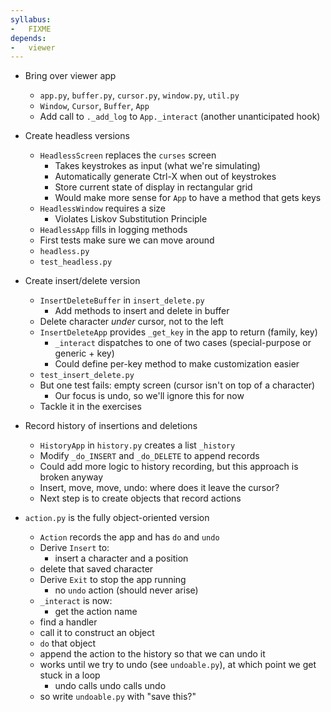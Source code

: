 ```yaml
---
syllabus:
-   FIXME
depends:
-   viewer
---
```


-   Bring over viewer app
    -   `app.py`, `buffer.py`, `cursor.py`, `window.py`, `util.py`
    -   `Window`, `Cursor`, `Buffer`, `App`
    -   Add call to `._add_log` to `App._interact` (another unanticipated hook)

-   Create headless versions
    -   `HeadlessScreen` replaces the `curses` screen
        -   Takes keystrokes as input (what we're simulating)
        -   Automatically generate Ctrl-X when out of keystrokes
        -   Store current state of display in rectangular grid
        -   Would make more sense for `App` to have a method that gets keys
    -   `HeadlessWindow` requires a size
        -   Violates Liskov Substitution Principle
    -   `HeadlessApp` fills in logging methods
    -   First tests make sure we can move around
    -   `headless.py`
    -   `test_headless.py`

-   Create insert/delete version
    -   `InsertDeleteBuffer` in `insert_delete.py`
        -   Add methods to insert and delete in buffer
	-   Delete character *under* cursor, not to the left
    -   `InsertDeleteApp` provides `_get_key` in the app to return (family, key)
        -   `_interact` dispatches to one of two cases (special-purpose or generic + key)
        -   Could define per-key method to make customization easier
    -   `test_insert_delete.py`
    -   But one test fails: empty screen (cursor isn't on top of a character)
        -   Our focus is undo, so we'll ignore this for now
	-   Tackle it in the exercises

-   Record history of insertions and deletions
    -   `HistoryApp` in `history.py` creates a list `_history`
    -   Modify `_do_INSERT` and `_do_DELETE` to append records
    -   Could add more logic to history recording, but this approach is broken anyway
    -   Insert, move, move, undo: where does it leave the cursor?
    -   Next step is to create objects that record actions

-   `action.py` is the fully object-oriented version
    -   `Action` records the app and has `do` and `undo`
    -   Derive `Insert` to:
        -   insert a character and a position
	-   delete that saved character
    -   Derive `Exit` to stop the app running
        -   no `undo` action (should never arise)
    -   `_interact` is now:
        -   get the action name
	-   find a handler
	-   call it to construct an object
	-   `do` that object
	-   append the action to the history so that we can undo it
    -   works until we try to undo (see `undoable.py`), at which point we get stuck in a loop
        -   undo calls undo calls undo
	-   so write `undoable.py` with "save this?"
